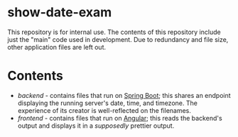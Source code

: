 # show-date-exam

This repository is for internal use. 
The contents of this repository include just the "main" code used in development. Due to redundancy and file size, other application files are left out.

# Contents
  - *backend* - contains files that run on [Spring Boot](https://spring.io/projects/spring-boot); this shares an endpoint displaying the running server's date, time, and timezone. The experience of its creator is well-reflected on the filenames.
  - *frontend* - contains files that run on [Angular](https://angular.io/); this reads the backend's output and displays it in a _supposedly_ prettier output.
